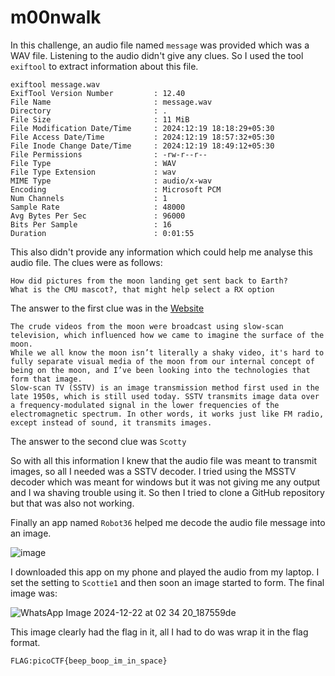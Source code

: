 # m00nwalk

In this challenge, an audio file named `message` was provided which was a WAV file. Listening to the audio didn't give any clues.
So I used the tool `exiftool` to extract information about this file.

```
exiftool message.wav
ExifTool Version Number         : 12.40
File Name                       : message.wav
Directory                       : .
File Size                       : 11 MiB
File Modification Date/Time     : 2024:12:19 18:18:29+05:30
File Access Date/Time           : 2024:12:19 18:57:32+05:30
File Inode Change Date/Time     : 2024:12:19 18:49:12+05:30
File Permissions                : -rw-r--r--
File Type                       : WAV
File Type Extension             : wav
MIME Type                       : audio/x-wav
Encoding                        : Microsoft PCM
Num Channels                    : 1
Sample Rate                     : 48000
Avg Bytes Per Sec               : 96000
Bits Per Sample                 : 16
Duration                        : 0:01:55
```

This also didn't provide any information which could help me analyse this audio file. The clues were as follows:
```
How did pictures from the moon landing get sent back to Earth?
What is the CMU mascot?, that might help select a RX option
```
The answer to the first clue was in the [Website](https://www.scopeofwork.net/how-slow-scan-tv-shaped-the-moon/)
```
The crude videos from the moon were broadcast using slow-scan television, which influenced how we came to imagine the surface of the moon.
While we all know the moon isn’t literally a shaky video, it's hard to fully separate visual media of the moon from our internal concept of being on the moon, and I’ve been looking into the technologies that form that image.
Slow-scan TV (SSTV) is an image transmission method first used in the late 1950s, which is still used today. SSTV transmits image data over a frequency-modulated signal in the lower frequencies of the electromagnetic spectrum. In other words, it works just like FM radio, except instead of sound, it transmits images.
```
The answer to the second clue was `Scotty`

So with all this information I knew that the audio file was meant to transmit images, so all I needed was a SSTV decoder. I tried using the MSSTV decoder which was meant for windows but it was not giving me any output and I wa shaving trouble using it. So then I tried to clone a GitHub repository but that was also not working.

Finally an app named `Robot36` helped me decode the audio file message into an image. 

![image](https://github.com/user-attachments/assets/63168364-3daf-4c2a-b460-7379b3b5bfa3)

I downloaded this app on my phone and played the audio from my laptop. I set the setting to `Scottie1` and then soon an image started to form. The final image was:

![WhatsApp Image 2024-12-22 at 02 34 20_187559de](https://github.com/user-attachments/assets/b96be652-e431-4ea6-8bd0-d7c563cfca85)

This image clearly had the flag in it, all I had to do was wrap it in the flag format.

`FLAG:picoCTF{beep_boop_im_in_space}`
